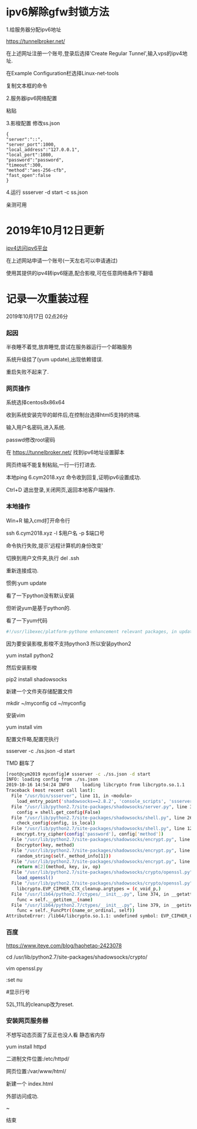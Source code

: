 # ipv6解除gfw封锁方法
1.给服务器分配ipv6地址

https://tunnelbroker.net/

在上述网址注册一个账号,登录后选择'Create Regular Tunnel',输入vps的ipv4地址.

在Example Configuration栏选择Linux-net-tools

复制文本框的命令

2.服务器ipv6网络配置

粘贴

3.影梭配置
修改ss.json
```
{
"server":"::",
"server_port":1000,
"local_address":"127.0.0.1",
"local_port":1080,
"password":"password",
"timeout":300,
"method":"aes-256-cfb",
"fast_open":false
}
```

4.运行
ssserver -d start -c ss.json



亲测可用

# 2019年10月12日更新
[ipv4访问ipv6平台](http://6plat.org/)

在上述网站申请一个账号(一天左右可以申请通过)

使用其提供的ipv4转ipv6隧道,配合影梭,可在任意网络条件下翻墙



# 记录一次重装过程
2019年10月17日 02点26分
### 起因
半夜睡不着觉,放弃睡觉,尝试在服务器运行一个邮箱服务

系统升级挂了(yum update),出现依赖错误.

重启失败不起来了.

### 网页操作
系统选择centos8x86x64

收到系统安装完毕的邮件后,在控制台选择html5支持的终端.

输入用户名密码,进入系统.

passwd修改root密码

在 https://tunnelbroker.net/ 找到ipv6地址设置脚本

网页终端不能复制粘贴,一行一行打进去.
 
本地ping 6.cym2018.xyz 命令收到回复,证明ipv6设置成功.

Ctrl+D 退出登录,关闭网页,返回本地客户端操作.

### 本地操作

Win+R 输入cmd打开命令行

ssh 6.cym2018.xyz -l $用户名 -p $端口号

命令执行失败,提示'远程计算机的身份改变'

切换到用户文件夹,执行 del .ssh

重新连接成功.

惯例:yum update

看了一下python没有默认安装
 
但听说yum是基于python的.

看了一下yum代码
```python
#!/usr/libexec/platform-pythone enhancement relevant packages, in updates#!/usr/libexec/platform-python
```

因为要安装影梭,影梭不支持python3 所以安装python2

yum install python2

然后安装影梭

pip2 install shadowsocks

新建一个文件夹存储配置文件

mkdir ~/myconfig
cd ~/myconfig

安装vim

yum install vim

配置文件略,配置完执行

ssserver -c ./ss.json -d start

TMD 翻车了

```bash
[root@cym2019 myconfig]# ssserver -c ./ss.json -d start
INFO: loading config from ./ss.json
2019-10-16 14:54:24 INFO     loading libcrypto from libcrypto.so.1.1
Traceback (most recent call last):
  File "/usr/bin/ssserver", line 11, in <module>
    load_entry_point('shadowsocks==2.8.2', 'console_scripts', 'ssserver')()
  File "/usr/lib/python2.7/site-packages/shadowsocks/server.py", line 34, in main
    config = shell.get_config(False)
  File "/usr/lib/python2.7/site-packages/shadowsocks/shell.py", line 262, in get_config
    check_config(config, is_local)
  File "/usr/lib/python2.7/site-packages/shadowsocks/shell.py", line 124, in check_config
    encrypt.try_cipher(config['password'], config['method'])
  File "/usr/lib/python2.7/site-packages/shadowsocks/encrypt.py", line 44, in try_cipher
    Encryptor(key, method)
  File "/usr/lib/python2.7/site-packages/shadowsocks/encrypt.py", line 83, in __init__
    random_string(self._method_info[1]))
  File "/usr/lib/python2.7/site-packages/shadowsocks/encrypt.py", line 109, in get_cipher
    return m[2](method, key, iv, op)
  File "/usr/lib/python2.7/site-packages/shadowsocks/crypto/openssl.py", line 76, in __init__
    load_openssl()
  File "/usr/lib/python2.7/site-packages/shadowsocks/crypto/openssl.py", line 52, in load_openssl
    libcrypto.EVP_CIPHER_CTX_cleanup.argtypes = (c_void_p,)
  File "/usr/lib64/python2.7/ctypes/__init__.py", line 374, in __getattr__
    func = self.__getitem__(name)
  File "/usr/lib64/python2.7/ctypes/__init__.py", line 379, in __getitem__
    func = self._FuncPtr((name_or_ordinal, self))
AttributeError: /lib64/libcrypto.so.1.1: undefined symbol: EVP_CIPHER_CTX_cleanup
```

### 百度
https://www.iteye.com/blog/haohetao-2423078

cd /usr/lib/python2.7/site-packages/shadowsocks/crypto/

vim openssl.py


:set nu

#显示行号

52L,111L的cleanup改为reset.

### 安装网页服务器
不想写动态页面了反正也没人看 静态省内存

yum install httpd

二进制文件位置:/etc/httpd/

网页位置:/var/www/html/

新建一个 index.html

外部访问成功.


  ~
  
结束
